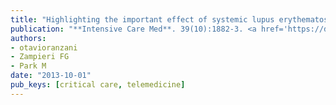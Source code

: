 ```yaml
---
title: "Highlighting the important effect of systemic lupus erythematosus on platelet count of critically ill patients"
publication: "**Intensive Care Med**. 39(10):1882-3. <a href='https://doi.org/10.1007/s00134-013-3019-4' target='_blank' rel='noopener noreferrer'>10.1007/s00134-013-3019-4</a>"
authors:
- otavioranzani
- Zampieri FG
- Park M
date: "2013-10-01"
pub_keys: [critical care, telemedicine]
---
```


